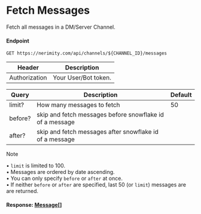 # Fetch Messages
Fetch all messages in a DM/Server Channel.

#### Endpoint
```
GET https://nerimity.com/api/channels/${CHANNEL_ID}/messages
```

| Header        | Description                    |
| ------------- | ------------------------------ |
| Authorization | Your User/Bot token.           |


| Query         | Description                                              | Default      |
| ------------- | -------------------------------------------------------- | ------------ |
| limit?        | How many messages to fetch                               | 50           |
| before?       | skip and fetch messages before snowflake id of a message |              |
| after?        | skip and fetch messages after snowflake id of a message  |              |

> [!NOTE]
> • `limit` is limited to 100.   
> • Messages are ordered by date ascending.  
> • You can only specify `before` or `after` at once.  
> • If neither `before` or `after` are specified, last 50 (or `limit`) messages are are returned. 
#### Response: [Message[]](/types/Message.md)

